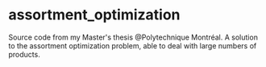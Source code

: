 # assortment_optimization
Source code from my Master's thesis @Polytechnique Montréal. A solution to the assortment optimization problem, able to deal with large numbers of products. 
